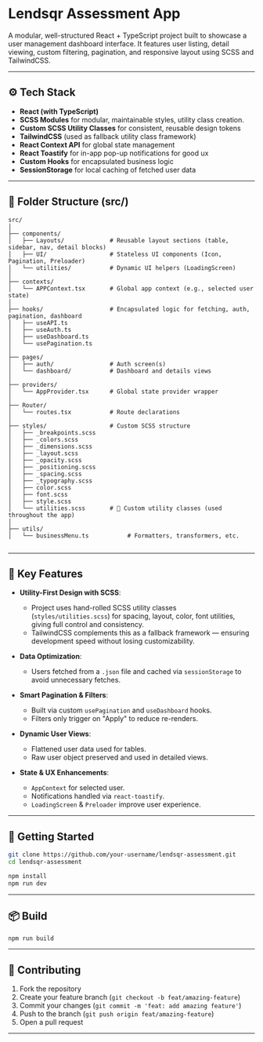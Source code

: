 # Lendsqr Assessment App

A modular, well-structured React + TypeScript project built to showcase a user management dashboard interface. It features user listing, detail viewing, custom filtering, pagination, and responsive layout using SCSS and TailwindCSS.

---

## ⚙️ Tech Stack

- **React (with TypeScript)**
- **SCSS Modules** for modular, maintainable styles, utility class creation.
- **Custom SCSS Utility Classes** for consistent, reusable design tokens
- **TailwindCSS** (used as fallback utility class framework)
- **React Context API** for global state management
- **React Toastify** for in-app pop-up notifications for good ux
- **Custom Hooks** for encapsulated business logic
- **SessionStorage** for local caching of fetched user data

---

## 📁 Folder Structure (src/)

```
src/
│
├── components/
│   ├── Layouts/             # Reusable layout sections (table, sidebar, nav, detail blocks)
│   ├── UI/                  # Stateless UI components (Icon, Pagination, Preloader)
│   └── utilities/           # Dynamic UI helpers (LoadingScreen)
│
├── contexts/
│   └── APPContext.tsx       # Global app context (e.g., selected user state)
│
├── hooks/                   # Encapsulated logic for fetching, auth, pagination, dashboard
│   ├── useAPI.ts
│   ├── useAuth.ts
│   ├── useDashboard.ts
│   └── usePagination.ts
│
├── pages/
│   ├── auth/                # Auth screen(s)
│   └── dashboard/           # Dashboard and details views
│
├── providers/
│   └── AppProvider.tsx      # Global state provider wrapper
│
├── Router/
│   └── routes.tsx           # Route declarations
│
├── styles/                  # Custom SCSS structure
│   ├── _breakpoints.scss
│   ├── _colors.scss
│   ├── _dimensions.scss
│   ├── _layout.scss
│   ├── _opacity.scss
│   ├── _positioning.scss
│   ├── _spacing.scss
│   ├── _typography.scss
│   ├── color.scss
│   ├── font.scss
│   ├── style.scss
│   └── utilities.scss       # 🔧 Custom utility classes (used throughout the app)
│
├── utils/
│   └── businessMenu.ts           # Formatters, transformers, etc.


```

---

## 🧠 Key Features

- **Utility-First Design with SCSS**:
  - Project uses hand-rolled SCSS utility classes (`styles/utilities.scss`) for spacing, layout, color, font utilities, giving full control and consistency.
  - TailwindCSS complements this as a fallback framework — ensuring development speed without losing customizability.
  
- **Data Optimization**:
  - Users fetched from a `.json` file and cached via `sessionStorage` to avoid unnecessary fetches.
  
- **Smart Pagination & Filters**:
  - Built via custom `usePagination` and `useDashboard` hooks.
  - Filters only trigger on "Apply" to reduce re-renders.
  
- **Dynamic User Views**:
  - Flattened user data used for tables.
  - Raw user object preserved and used in detailed views.

- **State & UX Enhancements**:
  - `AppContext` for selected user.
  - Notifications handled via `react-toastify`.
  - `LoadingScreen` & `Preloader` improve user experience.

---

## 🚀 Getting Started

```bash
git clone https://github.com/your-username/lendsqr-assessment.git
cd lendsqr-assessment

npm install
npm run dev
```

---

## 📦 Build

```bash
npm run build
```

---

## 🤝 Contributing

1. Fork the repository
2. Create your feature branch (`git checkout -b feat/amazing-feature`)
3. Commit your changes (`git commit -m 'feat: add amazing feature'`)
4. Push to the branch (`git push origin feat/amazing-feature`)
5. Open a pull request

---

